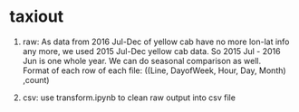 # taxiout

1. raw:
As data from 2016 Jul-Dec of yellow cab have no more lon-lat info any more, we used 2015 Jul-Dec yellow cab data. So 2015 Jul - 2016 Jun is one whole year. We can do seasonal comparison as well.<br>
Format of each row of each file: ((Line, DayofWeek, Hour, Day, Month) ,count)

2. csv:
use transform.ipynb to clean raw output into csv file
